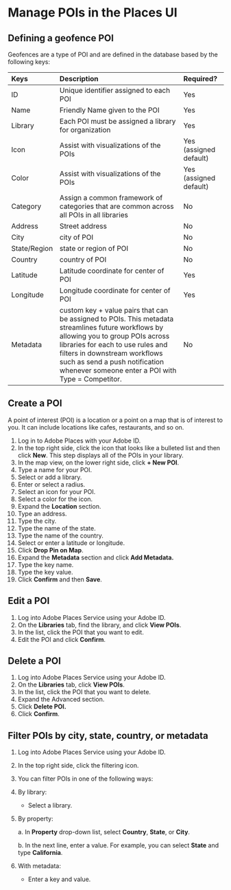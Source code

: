 # Manage POIs in the Places UI

## Defining a geofence POI

Geofences are a type of POI and are defined in the database based by the following keys:

| Keys | Description | Required? |
| :--- | :--- | :--- |
| ID | Unique identifier assigned to each POI | Yes |
| Name | Friendly Name given to the POI | Yes |
| Library | Each POI must be assigned a library for organization | Yes |
| Icon | Assist with visualizations of the POIs | Yes \(assigned default\) |
| Color | Assist with visualizations of the POIs | Yes \(assigned default\) |
| Category | Assign a common framework of categories that are common across all POIs in all libraries | No |
| Address | Street address | No |
| City | city of POI | No |
| State/Region | state or region of POI | No |
| Country | country of POI | No |
| Latitude | Latitude coordinate for center of POI | Yes |
| Longitude | Longitude coordinate for center of POI | Yes |
| Metadata | custom key + value pairs that can be assigned to POIs. This metadata streamlines future workflows by allowing you to group POIs across libraries for each to use rules and filters in downstream workflows such as send a push notification whenever someone enter a POI with Type = Competitor. | No |

## Create a POI

A point of interest \(POI\) is a location or a point on a map that is of interest to you. It can include locations like cafes, restaurants, and so on. 

1. Log in to Adobe Places with your Adobe ID.
2. In the top right side, click the icon that looks like a bulleted list and then click  **New**. This step displays all of the POIs in your library.
3. In the map view, on the lower right side, click **+ New POI**. 
4. Type a name for your POI.
5. Select or add a library.
6. Enter or select a radius. 
7. Select an icon for your POI.
8. Select a color for the icon.
9. Expand the **Location** section.
10. Type an address.
11. Type the city.
12. Type the name of the state.
13. Type the name of the country.
14. Select or enter a latitude or longitude.
15. Click **Drop Pin on Map**.
16. Expand the **Metadata** section and click **Add Metadata.**
17. Type the key name.
18. Type the key value.
19. Click **Confirm** and then **Save**.

## Edit a POI

1. Log into Adobe Places Service using your Adobe ID.
2. On the **Libraries** tab, find the library, and click **View POIs**. 
3. In the list, click the POI that you want to edit.
4. Edit the POI and click **Confirm**.

## Delete a POI

1. Log into Adobe Places Service using your Adobe ID.
2. On the **Libraries** tab, click **View POIs**. 
3. In the list, click the POI that you want to delete.
4. Expand the Advanced section.
5. Click **Delete POI.**
6. Click **Confirm**.

## Filter POIs by city, state, country, or metadata

1. Log into Adobe Places Service using your Adobe ID.
2. In the top right side, click the filtering icon.
3. You can filter POIs in one of the following ways: 
4. By library:
  
   * Select a library.

6. By property:

    a. In **Property** drop-down list, select **Country**, **State**, or **City**.

    b. In the next line, enter a value. For example, you can select **State** and type **California**.
    
9. With metadata:

    * Enter a key and value.



